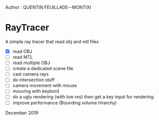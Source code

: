 Author : QUENTIN FEUILLADE--MONTIXI

# RayTracer
A simple ray tracer that read obj and mtl files

- [x]  read OBJ
- [ ]  read MTL
- [ ]  read multiple OBJ
- [ ]  create a dedicated scene file
- [ ]  cast camera rays
- [ ]  do intersection stuff
- [ ]  camera movement with mouse
- [ ]  mouving with keybord
- [ ]  do a ugly rendering (with low res) then get a key input for rendering
- [ ]  improve performance (Bounding volume hirarchy)

December 2019
